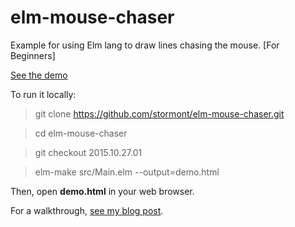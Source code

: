 # elm-mouse-chaser
Example for using Elm lang to draw lines chasing the mouse. [For Beginners]

[See the demo](http://stormont.github.io/elm-mouse-chaser/demo.html)

To run it locally:

> git clone https://github.com/stormont/elm-mouse-chaser.git
 
> cd elm-mouse-chaser
 
> git checkout 2015.10.27.01
 
> elm-make src/Main.elm --output=demo.html

Then, open **demo.html** in your web browser.

For a walkthrough, [see my blog post](https://voyageintech.wordpress.com/2015/10/28/mouse-chasing-in-elm-beginners/).